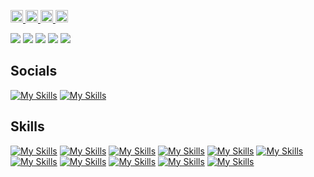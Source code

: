 <p align="left">
  <a target="_blank" rel="noopener noreferrer" href="https://zenn.dev/bje35149">
    <img height="20" src="https://badgen.org/img/zenn/bje35149/likes?style=plastic" alt="Likes" />
  </a>
  <a target="_blank" rel="noopener noreferrer" href="https://zenn.dev/bje35149">
    <img height="20" src="https://badgen.org/img/zenn/bje35149/articles?style=plastic" alt="Articles" />
  </a>
  <a target="_blank" rel="noopener noreferrer" href="https://qiita.com/manabito76">
    <img height="20" src="https://badgen.org/img/qiita/manabito76/contributions?style=plastic" alt="Contributions" />
  </a>
  <a target="_blank" rel="noopener noreferrer" href="https://qiita.com/manabito76">
    <img height="20" src="https://badgen.org/img/qiita/manabito76/articles?style=plastic" alt="Articles" />
  </a>
</p>


![](https://github-profile-summary-cards.vercel.app/api/cards/profile-details?username=MASAKi-cell&theme=solarized_dark) 
![](https://github-profile-summary-cards.vercel.app/api/cards/repos-per-language?username=MASAKi-cell&theme=solarized_dark) 
![](https://github-profile-summary-cards.vercel.app/api/cards/most-commit-language?username=MASAKi-cell&theme=solarized_dark) 
![](http://github-profile-summary-cards.vercel.app/api/cards/stats?username=MASAKi-cell&theme=solarized_dark)
![](http://github-profile-summary-cards.vercel.app/api/cards/productive-time?username=MASAKi-cell&theme=solarized_dark)


<h2>Socials</h2>

[![My Skills](https://skillicons.dev/icons?i=github)](https://github.com/MASAKi-cell)
[![My Skills](https://skillicons.dev/icons?i=twitter)](https://x.com/bje351493)


<h2>Skills</h2>

[![My Skills](https://skillicons.dev/icons?i=nuxtjs)](https://nextjs.org/)
[![My Skills](https://skillicons.dev/icons?i=vue)](https://vuejs.org/)
[![My Skills](https://skillicons.dev/icons?i=react)](https://react.dev/)
[![My Skills](https://skillicons.dev/icons?i=angular)](https://angular.dev/)
[![My Skills](https://skillicons.dev/icons?i=nodejs)](https://nodejs.org/en)
[![My Skills](https://skillicons.dev/icons?i=electron)](https://www.electronjs.org/ja/docs/latest/)
[![My Skills](https://skillicons.dev/icons?i=mysql)](https://www.mysql.com/jp/)
[![My Skills](https://skillicons.dev/icons?i=docker)](https://www.docker.com/)
[![My Skills](https://skillicons.dev/icons?i=ts)](https://www.typescriptlang.org/ja/)
[![My Skills](https://skillicons.dev/icons?i=js)](https://developer.mozilla.org/ja/docs/Web/JavaScript)
[![My Skills](https://skillicons.dev/icons?i=sass)](https://sass-lang.com/)
